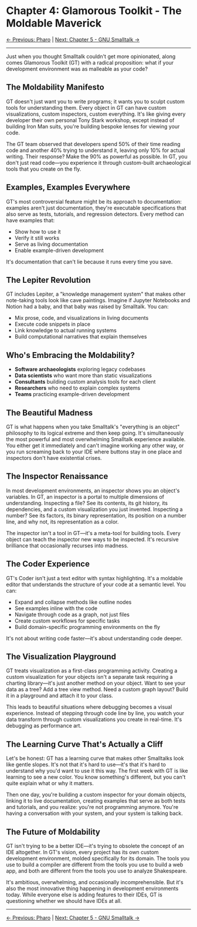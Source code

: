 # Chapter 4: Glamorous Toolkit - The Moldable Maverick

[← Previous: Pharo](03-pharo.md) | [Next: Chapter 5 - GNU Smalltalk →](05-gnu-smalltalk.md)

---

Just when you thought Smalltalk couldn't get more opinionated, along comes Glamorous Toolkit (GT) with a radical proposition: what if your development environment was as malleable as your code?

## The Moldability Manifesto

GT doesn't just want you to write programs; it wants you to sculpt custom tools for understanding them. Every object in GT can have custom visualizations, custom inspectors, custom everything. It's like giving every developer their own personal Tony Stark workshop, except instead of building Iron Man suits, you're building bespoke lenses for viewing your code.

The GT team observed that developers spend 50% of their time reading code and another 40% trying to understand it, leaving only 10% for actual writing. Their response? Make the 90% as powerful as possible. In GT, you don't just read code—you experience it through custom-built archaeological tools that you create on the fly.

## Examples, Examples Everywhere

GT's most controversial feature might be its approach to documentation: examples aren't just documentation, they're executable specifications that also serve as tests, tutorials, and regression detectors. Every method can have examples that:

- Show how to use it
- Verify it still works
- Serve as living documentation
- Enable example-driven development

It's documentation that can't lie because it runs every time you save.

## The Lepiter Revolution

GT includes Lepiter, a "knowledge management system" that makes other note-taking tools look like cave paintings. Imagine if Jupyter Notebooks and Notion had a baby, and that baby was raised by Smalltalk. You can:

- Mix prose, code, and visualizations in living documents
- Execute code snippets in place
- Link knowledge to actual running systems
- Build computational narratives that explain themselves

## Who's Embracing the Moldability?

- **Software archaeologists** exploring legacy codebases
- **Data scientists** who want more than static visualizations
- **Consultants** building custom analysis tools for each client
- **Researchers** who need to explain complex systems
- **Teams** practicing example-driven development

## The Beautiful Madness

GT is what happens when you take Smalltalk's "everything is an object" philosophy to its logical extreme and then keep going. It's simultaneously the most powerful and most overwhelming Smalltalk experience available. You either get it immediately and can't imagine working any other way, or you run screaming back to your IDE where buttons stay in one place and inspectors don't have existential crises.

## The Inspector Renaissance

In most development environments, an inspector shows you an object's variables. In GT, an inspector is a portal to multiple dimensions of understanding. Inspecting a file? See its contents, its git history, its dependencies, and a custom visualization you just invented. Inspecting a number? See its factors, its binary representation, its position on a number line, and why not, its representation as a color.

The inspector isn't a tool in GT—it's a meta-tool for building tools. Every object can teach the inspector new ways to be inspected. It's recursive brilliance that occasionally recurses into madness.

## The Coder Experience

GT's Coder isn't just a text editor with syntax highlighting. It's a moldable editor that understands the structure of your code at a semantic level. You can:

- Expand and collapse methods like outline nodes
- See examples inline with the code
- Navigate through code as a graph, not just files
- Create custom workflows for specific tasks
- Build domain-specific programming environments on the fly

It's not about writing code faster—it's about understanding code deeper.

## The Visualization Playground

GT treats visualization as a first-class programming activity. Creating a custom visualization for your objects isn't a separate task requiring a charting library—it's just another method on your object. Want to see your data as a tree? Add a tree view method. Need a custom graph layout? Build it in a playground and attach it to your class.

This leads to beautiful situations where debugging becomes a visual experience. Instead of stepping through code line by line, you watch your data transform through custom visualizations you create in real-time. It's debugging as performance art.

## The Learning Curve That's Actually a Cliff

Let's be honest: GT has a learning curve that makes other Smalltalks look like gentle slopes. It's not that it's hard to use—it's that it's hard to understand why you'd want to use it this way. The first week with GT is like learning to see a new color. You know something's different, but you can't quite explain what or why it matters.

Then one day, you're building a custom inspector for your domain objects, linking it to live documentation, creating examples that serve as both tests and tutorials, and you realize: you're not programming anymore. You're having a conversation with your system, and your system is talking back.

## The Future of Moldability

GT isn't trying to be a better IDE—it's trying to obsolete the concept of an IDE altogether. In GT's vision, every project has its own custom development environment, molded specifically for its domain. The tools you use to build a compiler are different from the tools you use to build a web app, and both are different from the tools you use to analyze Shakespeare.

It's ambitious, overwhelming, and occasionally incomprehensible. But it's also the most innovative thing happening in development environments today. While everyone else is adding features to their IDEs, GT is questioning whether we should have IDEs at all.

---

[← Previous: Pharo](03-pharo.md) | [Next: Chapter 5 - GNU Smalltalk →](05-gnu-smalltalk.md)